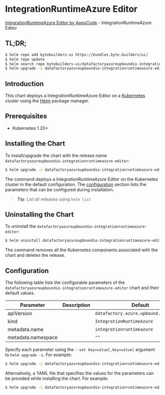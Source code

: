 # IntegrationRuntimeAzure Editor

[IntegrationRuntimeAzure Editor by AppsCode](https://byte.builders) - IntegrationRuntimeAzure Editor

## TL;DR;

```bash
$ helm repo add bytebuilders-ui https://bundles.byte.builders/ui/
$ helm repo update
$ helm search repo bytebuilders-ui/datafactoryazureupboundio-integrationruntimeazure-editor --version=v0.4.18
$ helm upgrade -i datafactoryazureupboundio-integrationruntimeazure-editor bytebuilders-ui/datafactoryazureupboundio-integrationruntimeazure-editor -n default --create-namespace --version=v0.4.18
```

## Introduction

This chart deploys a IntegrationRuntimeAzure Editor on a [Kubernetes](http://kubernetes.io) cluster using the [Helm](https://helm.sh) package manager.

## Prerequisites

- Kubernetes 1.20+

## Installing the Chart

To install/upgrade the chart with the release name `datafactoryazureupboundio-integrationruntimeazure-editor`:

```bash
$ helm upgrade -i datafactoryazureupboundio-integrationruntimeazure-editor bytebuilders-ui/datafactoryazureupboundio-integrationruntimeazure-editor -n default --create-namespace --version=v0.4.18
```

The command deploys a IntegrationRuntimeAzure Editor on the Kubernetes cluster in the default configuration. The [configuration](#configuration) section lists the parameters that can be configured during installation.

> **Tip**: List all releases using `helm list`

## Uninstalling the Chart

To uninstall the `datafactoryazureupboundio-integrationruntimeazure-editor`:

```bash
$ helm uninstall datafactoryazureupboundio-integrationruntimeazure-editor -n default
```

The command removes all the Kubernetes components associated with the chart and deletes the release.

## Configuration

The following table lists the configurable parameters of the `datafactoryazureupboundio-integrationruntimeazure-editor` chart and their default values.

|     Parameter      | Description |                      Default                      |
|--------------------|-------------|---------------------------------------------------|
| apiVersion         |             | <code>datafactory.azure.upbound.io/v1beta1</code> |
| kind               |             | <code>IntegrationRuntimeAzure</code>              |
| metadata.name      |             | <code>integrationruntimeazure</code>              |
| metadata.namespace |             | <code>""</code>                                   |


Specify each parameter using the `--set key=value[,key=value]` argument to `helm upgrade -i`. For example:

```bash
$ helm upgrade -i datafactoryazureupboundio-integrationruntimeazure-editor bytebuilders-ui/datafactoryazureupboundio-integrationruntimeazure-editor -n default --create-namespace --version=v0.4.18 --set apiVersion=datafactory.azure.upbound.io/v1beta1
```

Alternatively, a YAML file that specifies the values for the parameters can be provided while
installing the chart. For example:

```bash
$ helm upgrade -i datafactoryazureupboundio-integrationruntimeazure-editor bytebuilders-ui/datafactoryazureupboundio-integrationruntimeazure-editor -n default --create-namespace --version=v0.4.18 --values values.yaml
```
